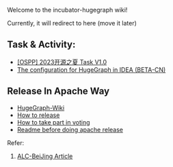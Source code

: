 Welcome to the incubator-hugegraph wiki!

Currently, it will redirect to here (move it later)

## Task & Activity:

- [[OSPP] 2023开源之夏 Task V1.0](https://github.com/apache/incubator-hugegraph/wiki/%5BOSPP%5D-%E5%BC%80%E6%BA%90%E4%B9%8B%E5%A4%8F-proposal)
- [The configuration for HugeGraph in IDEA (BETA-CN)](https://github.com/apache/incubator-hugegraph/wiki/The-configuration-for-HugeGraph-in-IDEA-(BETA))

## Release In Apache Way

- [HugeGraph-Wiki](https://github.com/apache/incubator-hugegraph-toolchain/wiki)
- [How to release](https://github.com/apache/incubator-hugegraph-toolchain/wiki/HugeGraph-Release-V1.0)
- [How to take part in voting](https://github.com/apache/incubator-hugegraph-toolchain/wiki/%E5%8F%91%E7%89%88%E6%8A%95%E7%A5%A8%E7%9B%B8%E5%85%B3)
- [Readme before doing apache release](https://github.com/apache/incubator-hugegraph/wiki/Apache%E5%8F%91%E7%89%88%E6%B3%A8%E6%84%8F%E4%BA%8B%E9%A1%B9)


Refer:
1. [ALC-BeiJing Article](https://alc-beijing.github.io/alc-site/post/apache-policy/asf-release-notes/)
